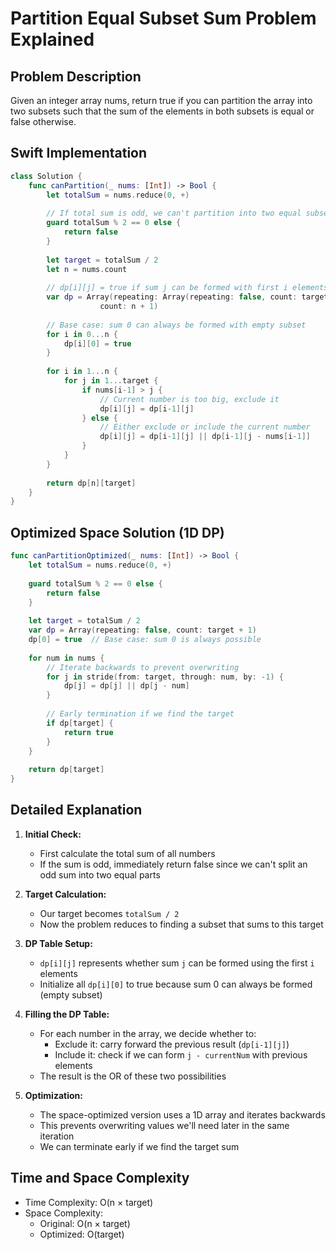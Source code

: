 # Partition Equal Subset Sum Problem Explained

## Problem Description
Given an integer array nums, return true if you can partition the array into two subsets such that the sum of the elements in both subsets is equal or false otherwise.

## Swift Implementation
```swift
class Solution {
    func canPartition(_ nums: [Int]) -> Bool {
        let totalSum = nums.reduce(0, +)
    
        // If total sum is odd, we can't partition into two equal subsets
        guard totalSum % 2 == 0 else { 
            return false 
        }
    
        let target = totalSum / 2
        let n = nums.count
    
        // dp[i][j] = true if sum j can be formed with first i elements
        var dp = Array(repeating: Array(repeating: false, count: target + 1), 
                    count: n + 1)
    
        // Base case: sum 0 can always be formed with empty subset
        for i in 0...n {
            dp[i][0] = true
        }
    
        for i in 1...n {
            for j in 1...target {
                if nums[i-1] > j {
                    // Current number is too big, exclude it
                    dp[i][j] = dp[i-1][j]
                } else {
                    // Either exclude or include the current number
                    dp[i][j] = dp[i-1][j] || dp[i-1][j - nums[i-1]]
                }
            }
        }
    
        return dp[n][target]
    }
}
```

## Optimized Space Solution (1D DP)
```swift
func canPartitionOptimized(_ nums: [Int]) -> Bool {
    let totalSum = nums.reduce(0, +)
    
    guard totalSum % 2 == 0 else { 
        return false 
    }
    
    let target = totalSum / 2
    var dp = Array(repeating: false, count: target + 1)
    dp[0] = true  // Base case: sum 0 is always possible
    
    for num in nums {
        // Iterate backwards to prevent overwriting
        for j in stride(from: target, through: num, by: -1) {
            dp[j] = dp[j] || dp[j - num]
        }
        
        // Early termination if we find the target
        if dp[target] {
            return true
        }
    }
    
    return dp[target]
}
```

## Detailed Explanation

1. **Initial Check:**
    - First calculate the total sum of all numbers
    - If the sum is odd, immediately return false since we can't split an odd sum into two equal parts

2. **Target Calculation:**
    - Our target becomes `totalSum / 2`
    - Now the problem reduces to finding a subset that sums to this target

3. **DP Table Setup:**
    - `dp[i][j]` represents whether sum `j` can be formed using the first `i` elements
    - Initialize all `dp[i][0]` to true because sum 0 can always be formed (empty subset)

4. **Filling the DP Table:**
    - For each number in the array, we decide whether to:
        - Exclude it: carry forward the previous result (`dp[i-1][j]`)
        - Include it: check if we can form `j - currentNum` with previous elements
    - The result is the OR of these two possibilities

5. **Optimization:**
    - The space-optimized version uses a 1D array and iterates backwards
    - This prevents overwriting values we'll need later in the same iteration
    - We can terminate early if we find the target sum


## Time and Space Complexity
- Time Complexity: O(n × target)
- Space Complexity:
    - Original: O(n × target)
    - Optimized: O(target)


